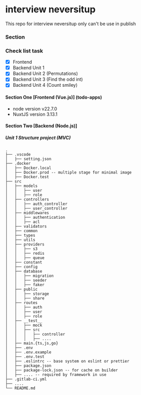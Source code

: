 # interview neversitup

This repo for interview neversitup only can't be use in publish

### Section

### Check list task

- [x] Frontend
- [x] Backend Unit 1
- [x] Backend Unit 2 (Permutations)
- [x] Backend Unit 3 (Find the odd int)
- [x] Backend Unit 4 (Count smiley)

#### Section One [Frontend (Vue.js)] (todo-apps)

- node version v22.7.0
- NuxtJS version 3.13.1

#### Section Two [Backend (Node.js)]

##### Unit 1 Structure project (MVC)

```
.
├── .vscode
│   ├── setting.json
├── .docker
│   ├── Docker.local
│   ├── Docker.prod -- multiple stage for minimal image
│   ├── Docker.test
├── src
│   ├── models
│   │   ├── user
│   │   ├── role
│   ├── controllers
│   │   ├── auth_controller
│   │   ├── user_controller
│   ├── middlewares
│   │   ├── authentication
│   │   ├── acl
│   ├── validators
│   ├── common
│   ├── types
│   ├── utils
│   ├── providers
│   │   ├── s3
│   │   ├── redis
│   │   ├── queue
│   ├── constant
│   ├── config
│   ├── database
│   │   ├── migration
│   │   ├── seeder
│   │   ├── faker
│   ├── public
│   │   ├── storage
│   │   ├── share
│   ├── routes
│   │   ├── auth
│   │   ├── user
│   │   ├── role
│   ├── __test__
│   │   ├── mock
│   │   ├── src
│   │   │   ├── controller
│   │   │   ├── ....
│   ├── main.{ts,js,go}
│   ├── .env
│   ├── .env.example
│   ├── .env.test
│   ├── .eslintrc -- base system on eslint or prettier
│   ├── package.json
│   ├── package-lock.json -- for cache on builder
│   ├── .... -- required by framework in use
├── .gitlab-ci.yml
├── ....
└── README.md
```

